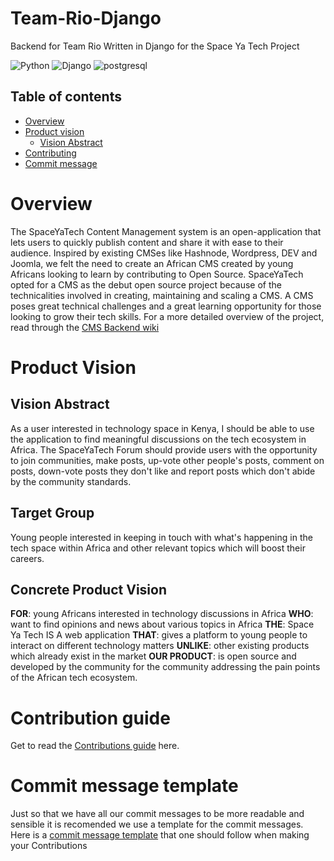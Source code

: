 # Team-Rio-Django
Backend for Team Rio Written in Django for the Space Ya Tech Project

![Python](https://img.shields.io/badge/Python-14354C?style=for-the-badge&logo=python&logoColor=white)
![Django](https://img.shields.io/badge/Django-092E20?style=for-the-badge&logo=django&logoColor=white)
![postgresql](https://img.shields.io/badge/PostgreSQL-316192?style=for-the-badge&logo=postgresql&logoColor=white)

## Table of contents

- [Overview](#overview)
- [Product vision](#product-vision)
  - [Vision Abstract](#vision-abstract)
- [Contributing](#contribution-guide)
- [Commit message](#commit-message-template)

# Overview

The SpaceYaTech Content Management system is an open-application that lets users to quickly publish content and share it with ease to their audience. Inspired by existing CMSes like Hashnode, Wordpress, DEV and Joomla, we felt the need to create an African CMS created by young Africans looking to learn by contributing to Open Source. SpaceYaTech opted for a CMS as the debut open source project because of the technicalities involved in creating, maintaining and scaling a CMS. A CMS poses great technical challenges and a great learning opportunity for those looking to grow their tech skills.
For a more detailed overview of the project, read through the [CMS Backend wiki]( https://github.com/SpaceyaTech/CMS-Backend-Repository/wiki)


# Product Vision

## Vision Abstract

As a user interested in technology space in Kenya, I should be able to use the application to find meaningful discussions on the tech ecosystem in Africa. The SpaceYaTech Forum should provide users with the opportunity to join communities, make posts, up-vote other people's posts, comment on posts, down-vote posts they don't like and report posts which don't abide by the community standards.

## Target Group
Young people interested in keeping in touch with what's happening in the tech space within Africa and other relevant topics which will boost their careers.

## Concrete Product Vision

**FOR**: young Africans interested in technology discussions in Africa 
**WHO**: want to find opinions and news about various topics in Africa
**THE**: Space Ya Tech IS A web application 
**THAT**: gives a platform to young people to interact on different technology matters 
**UNLIKE**: other existing products which already exist in the market
**OUR PRODUCT**: is open source and developed by the community for the community addressing the pain points of the African tech ecosystem.

# Contribution guide 
Get to read the [Contributions guide](https://github.com/SpaceyaTech/Team-Rio-Django/blob/main/contributions.md) here.

# Commit message template 
Just so that we have all our commit messages to be more readable and sensible it is recomended we use a template for the commit messages. Here is a [commit message template](https://github.com/SpaceyaTech/Team-Rio-Django/wiki/Commit-Messages) that one should follow when making your  Contributions
